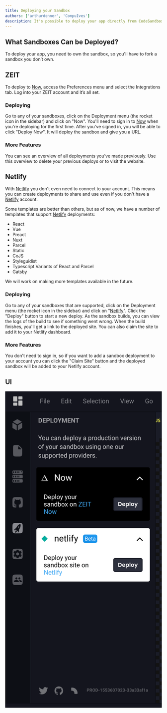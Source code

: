 ```yaml
---
title: Deploying your Sandbox
authors: ['arthurdenner', 'CompuIves']
description: It's possible to deploy your app directly from CodeSandbox
---
```


## What Sandboxes Can be Deployed?

To deploy your app, you need to own the sandbox, so you'll have to fork a
sandbox you don’t own.

## ZEIT

To deploy to [Now](https://zeit.co/now), access the Preferences menu and select
the Integrations tab. Log into your ZEIT account and it’s all set.

### Deploying

Go to any of your sandboxes, click on the Deployment menu (the rocket icon in
the sidebar) and click on "Now". You'll need to sign in to
[Now](https://zeit.co/now) when you're deploying for the first time. After
you've signed in, you will be able to click "Deploy Now". It will deploy the
sandbox and give you a URL.

### More Features

You can see an overview of all deployments you've made previously. Use this
overview to delete your previous deploys or to visit the website.

## Netlify

With [Netlify](https://netlify.com) you don't even need to connect to your
account. This means you can create deployments to share and use even if you
don't have a [Netlify](https://netlify.com) account.

Some templates are better than others, but as of now, we have a number of
templates that support [Netlify](https://netlify.com) deployments:

- React
- Vue
- Preact
- Nuxt
- Parcel
- Static
- CxJS
- Styleguidist
- Typescript Variants of React and Parcel
- Gatsby

We will work on making more templates available in the future.

### Deploying

Go to any of your sandboxes that are supported, click on the Deployment menu
(the rocket icon in the sidebar) and click on "[Netlify](https://netlify.com)".
Click the "Deploy" button to start a new deploy. As the sandbox builds, you can
view the logs of the build to see if something went wrong. When the build
finishes, you'll get a link to the deployed site. You can also claim the site to
add it to your Netlify dashboard.

### More Features

You don't need to sign in, so if you want to add a sandbox deployment to your
account you can click the "Claim Site" button and the deployed sandbox will be
added to your Netlify account.

## UI

![Deployment Sidebar](./images/deployment-sidebar.png)
